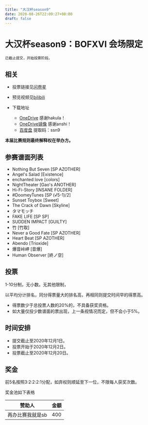 ```yaml
---
title: "大汉杯season9"
date: 2020-08-26T22:09:27+08:00
draft: false
---
```


# 大汉杯season9：BOFXVI 会场限定
    已截止提交，开始投票阶段。

<!--more-->
## 相关
- 投票链接见[问卷星](https://tp.wjx.top/jq/99502219.aspx)

- 预览视频见[bilibili](https://www.bilibili.com/video/BV19541137CJ/)

- 下载地址
    - [OneDrive](https://cosmiccat-my.sharepoint.com/personal/hakula_cosmiccat_net/_layouts/15/onedrive.aspx?id=%2Fpersonal%2Fhakula%5Fcosmiccat%5Fnet%2FDocuments%2FBMS%2F%E5%A4%A7%E6%B1%89%E6%9D%AF%2Fseason9) 感谢hakula！
    - [OneDrive镜像](https://bms.cosmiccat.top/bms/%E5%A4%A7%E6%B1%89%E6%9D%AF/season9/) 感谢anshi！
    - [百度盘](https://pan.baidu.com/s/1juWQGKhLJjoQnRjR9pgc2g) 提取码：ssn9

**本届比赛规则最终解释权在举办方。**

## 参赛谱面列表

- Nothing But Seven [SP AZOTHER]
- Angel's Salad [Existence]
- enchanted love [colors]
- NightTheater [Gao's ANOTHER]
- Hi-Fi-Story [INSANE FOLDER]
- #DoomeyTunes [SP (√5-1)/2]
- Sunset Toybox [Sweet]
- The Crack of Dawn [Skyline]
- タマモッチ
- FAKE LIFE [SP SP]
- SUDDEN IMPACT [GUILTY]
- 竹 [竹取]
- Never a Good Fate [SP AZOTHER]
- Heart Beat [SP AZOTHER]
- Abendo [Trioxide]
- 爆音峠岬 [音爆]
- Human Observer [終ノ空]

## 投票

1-10分制，无小数。无其他限制，

以平均分计排名，同分得票量大的排名高，再相同则提交时间早的得票高。
- 得票数少于总投票人数的20%的，不具备获奖资格。
- 如大量仅投少数谱面的票出现，上一条视情况而定，但不会小于5%。

## 时间安排
- 提交截止至2020年12月1日。
- 投票开始于2020年12月2日。
- 投票截止至2020年12月20日。

## 奖金

前5名按照3:2:2:2:1分配，如弃权则顺延至下一位，不限每人获奖次数。

奖金池如下表格

赞助人 | 金额
--- | ---
再办比赛我就是sb | 400